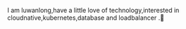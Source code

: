 I am luwanlong,have a little love of technology,interested in cloudnative,kubernetes,database and loadbalancer .🍓
